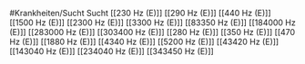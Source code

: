 #Krankheiten/Sucht
Sucht
[[230 Hz (E)]]
[[290 Hz (E)]]
[[440 Hz (E)]]
[[1500 Hz (E)]]
[[2300 Hz (E)]]
[[3300 Hz (E)]]
[[83350 Hz (E)]]
[[184000 Hz (E)]]
[[283000 Hz (E)]]
[[303400 Hz (E)]]
[[280 Hz (E)]]
[[350 Hz (E)]]
[[470 Hz (E)]]
[[1880 Hz (E)]]
[[4340 Hz (E)]]
[[5200 Hz (E)]]
[[43420 Hz (E)]]
[[143040 Hz (E)]]
[[234040 Hz (E)]]
[[343450 Hz (E)]]
